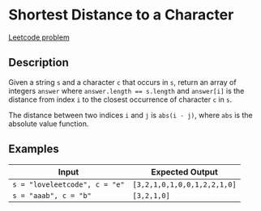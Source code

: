# Shortest Distance to a Character

[Leetcode problem](https://leetcode.com/problems/shortest-distance-to-a-character/)

## Description

Given a string `s` and a character `c` that occurs in `s`, return an array of
integers `answer` where `answer.length == s.length` and `answer[i]` is the
distance from index `i` to the closest occurrence of character `c` in `s`.

The distance between two indices `i` and `j` is `abs(i - j)`, where `abs` is the
absolute value function.

## Examples

| Input | Expected Output |
| ----- | --------------- |
| `s = "loveleetcode", c = "e"` | `[3,2,1,0,1,0,0,1,2,2,1,0]` |
| `s = "aaab", c = "b"` | `[3,2,1,0]` |
